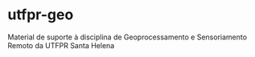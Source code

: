 # utfpr-geo
Material de suporte à disciplina de Geoprocessamento e Sensoriamento Remoto da UTFPR Santa Helena
